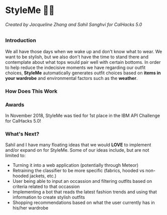 # StyleMe :shirt::jeans:
###### Created by Jacqueline Zhang and Sahil Sanghvi for CalHacks 5.0

### Introduction
We all have those days when we wake up and don't know what to wear. We want to be stylish, but we also don't have the time to stand there and contemplate about what tops would pair well with certain bottoms. In order to help reduce the indecisive moments we have regarding our outfit choices, **StyleMe** automatically generates outfit choices based on **items in your wardrobe** and environmental factors such as the **weather**.

### How Does This Work

### Awards
In November 2018, StyleMe was tied for 1st place in the IBM API Challenge for CalHacks 5.0!

### What's Next?
Sahil and I have many floating ideas that we would **LOVE** to implement and/or expand on for StyleMe. Some of our ideas include, but are not limited to:
* Turning it into a web application (potentially through Meteor)
* Retraining the classifier to be more specific (fabrics, hooded vs non-hooded jackets, etc.)
* User being able to input an occassion and filtering outfits based on criteria related to that occassion
* Implementing a bot that reads the latest fashion trends and using that information to create stylish outfits
* Shopping recommendations based on what the user currently has in his/her wardrobe
